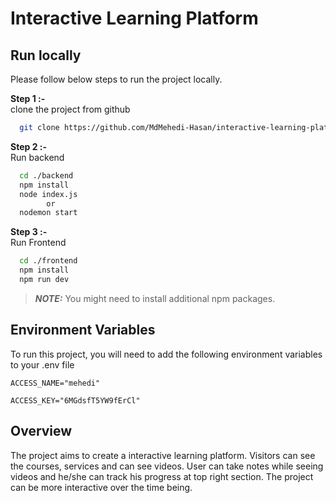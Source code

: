 
# Interactive Learning Platform

## Run locally
Please follow below steps to run the project locally.

**Step 1 :-**  
clone the project from github

```bash
  git clone https://github.com/MdMehedi-Hasan/interactive-learning-platform.git
```
**Step 2 :-**  
Run backend

```bash
  cd ./backend
  npm install
  node index.js 
        or 
  nodemon start
```

**Step 3 :-**  
Run Frontend

```bash
  cd ./frontend
  npm install
  npm run dev 
```
> **_NOTE:_**  You might need to install additional npm packages.
    
## Environment Variables

To run this project, you will need to add the following environment variables to your .env file

`ACCESS_NAME="mehedi"`

`ACCESS_KEY="6MGdsfT5YW9fErCl"`


## Overview
The project aims to create a interactive learning platform. Visitors can see the courses, services and can see videos. User can take notes while seeing videos and he/she can track his progress at top right section. The project can be more interactive over the time being.
